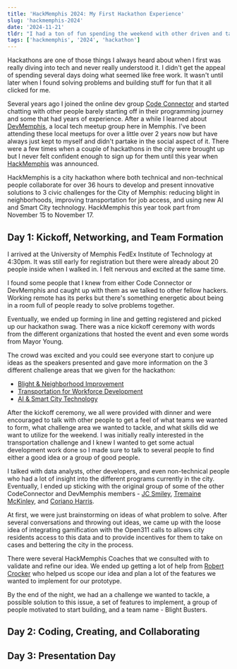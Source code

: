 ```yaml
---
title: 'HackMemphis 2024: My First Hackathon Experience'
slug: 'hackmemphis-2024'
date: '2024-11-21'
tldr: "I had a ton of fun spending the weekend with other driven and talented devs. We didn't win for our category but lots of people seemed to like our idea and prototype. We still believe we have a good idea and are proud of what we accomplished in 36 hours."
tags: ['hackmemphis', '2024', 'hackathon']
---
```


Hackathons are one of those things I always heard about when I first was really diving into tech and never really understood it. I didn't get the appeal of spending several days doing what seemed like free work. It wasn't until later when I found solving problems and building stuff for fun that it all clicked for me.

Several years ago I joined the online dev group [Code Connector](https://codeconnector.io/) and started chatting with other people barely starting off in their programming journey and some that had years of experience. After a while I learned about [DevMemphis](https://devmemphis.org/), a local tech meetup group here in Memphis. I've been attending these local meetups for over a little over 2 years now but have always just kept to myself and didn't partake in the social aspect of it. There were a few times when a couple of hackathons in the city were brought up but I never felt confident enough to sign up for them until this year when [HackMemphis](https://hackmemphis.com/) was announced.

HackMemphis is a city hackathon where both technical and non-technical people collaborate for over 36 hours to develop and present innovative solutions to 3 civic challenges for the City of Memphis: reducing blight in neighborhoods, improving transportation for job access, and using new AI and Smart City technology. HackMemphis this year took part from November 15 to November 17.

## Day 1: Kickoff, Networking, and Team Formation

I arrived at the University of Memphis FedEx Institute of Technology at 4:30pm. It was still early for registration but there were already about 20 people inside when I walked in. I felt nervous and excited at the same time. 

I found some people that I knew from either Code Connector or DevMemphis and caught up with them as we talked to other fellow hackers. Working remote has its perks but there's something energetic about being in a room full of people ready to solve problems together.

Eventually, we ended up forming in line and getting registered and picked up our hackathon swag. There was a nice kickoff ceremony with words from the different organizations that hosted the event and even some words from Mayor Young.

The crowd was excited and you could see everyone start to conjure up ideas as the speakers presented and gave more information on the 3 different challenge areas that we given for the hackathon:

- [Blight & Neighborhood Improvement](https://innovatememphis.com/tackling-blight-at-the-2024-city-hackathon/)
- [Transportation for Workforce Development](https://innovatememphis.com/improving-workforce-transportation-at-the-2024-city-hackathon/)
- [AI & Smart City Technology](https://innovatememphis.com/using-ai-and-smart-city-technology-at-the-2024-city-hackathon/)

After the kickoff ceremony, we all were provided with dinner and were encouraged to talk with other people to get a feel of what teams we wanted to form, what challenge area we wanted to tackle, and what skills did we want to utilize for the weekend. I was initially really interested in the transportation challenge and I knew I wanted to get some actual development work done so I made sure to talk to several people to find either a good idea or a group of good people.

I talked with data analysts, other developers, and even non-technical people who had a lot of insight into the different programs currently in the city. Eventually, I ended up sticking with the original group of some of the other CodeConnector and DevMemphis members - [JC Smiley](https://www.linkedin.com/in/jcsmileyjr/), [Tremaine McKinley](https://www.linkedin.com/in/tremaine-mckinley/), and [Coriano Harris](https://www.linkedin.com/in/corianoharris/).

At first, we were just brainstorming on ideas of what problem to solve. After several conversations and throwing out ideas, we came up with the loose idea of integrating gamification with the Open311 calls to allows city residents access to this data and to provide incentives for them to take on cases and bettering the city in the process.

There were several HackMemphis Coaches that we consulted with to validate and refine our idea. We ended up getting a lot of help from [Robert Crocker](https://www.linkedin.com/in/robertcrocker/) who helped us scope our idea and plan a lot of the features we wanted to implement for our prototype.

By the end of the night, we had an a challenge we wanted to tackle, a possible solution to this issue, a set of features to implement, a group of people motivated to start building, and a team name - Blight Busters.

## Day 2: Coding, Creating, and Collaborating



## Day 3: Presentation Day
